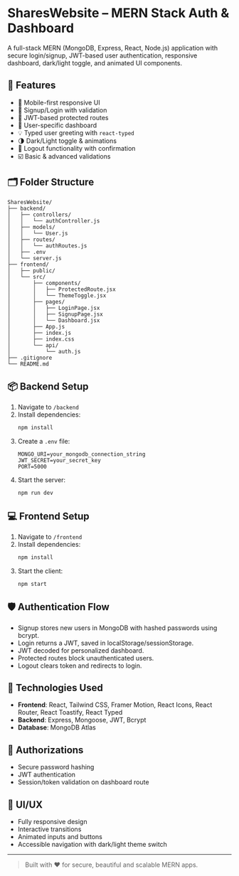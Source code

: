 
# SharesWebsite – MERN Stack Auth & Dashboard

A full-stack MERN (MongoDB, Express, React, Node.js) application with secure login/signup, JWT-based user authentication, responsive dashboard, dark/light toggle, and animated UI components.

## 🚀 Features

- 📱 Mobile-first responsive UI  
- 🔐 Signup/Login with validation  
- 🔁 JWT-based protected routes  
- 👤 User-specific dashboard  
- 💡 Typed user greeting with `react-typed`  
- 🌗 Dark/Light toggle & animations  
- 🔐 Logout functionality with confirmation  
- ☑️ Basic & advanced validations  

## 🗂️ Folder Structure

```
SharesWebsite/
├── backend/
│   ├── controllers/
│   │   └── authController.js
│   ├── models/
│   │   └── User.js
│   ├── routes/
│   │   └── authRoutes.js
│   ├── .env
│   └── server.js
├── frontend/
│   ├── public/
│   └── src/
│       ├── components/
│       │   ├── ProtectedRoute.jsx
│       │   └── ThemeToggle.jsx
│       ├── pages/
│       │   ├── LoginPage.jsx
│       │   ├── SignupPage.jsx
│       │   └── Dashboard.jsx
│       ├── App.js
│       ├── index.js
│       ├── index.css
│       └── api/
│           └── auth.js
├── .gitignore
└── README.md
```

## 📦 Backend Setup

1. Navigate to `/backend`
2. Install dependencies:
   ```bash
   npm install
   ```
3. Create a `.env` file:
   ```
   MONGO_URI=your_mongodb_connection_string
   JWT_SECRET=your_secret_key
   PORT=5000
   ```
4. Start the server:
   ```bash
   npm run dev
   ```

## 💻 Frontend Setup

1. Navigate to `/frontend`
2. Install dependencies:
   ```bash
   npm install
   ```
3. Start the client:
   ```bash
   npm start
   ```

## 🛡️ Authentication Flow

- Signup stores new users in MongoDB with hashed passwords using bcrypt.
- Login returns a JWT, saved in localStorage/sessionStorage.
- JWT decoded for personalized dashboard.
- Protected routes block unauthenticated users.
- Logout clears token and redirects to login.

## 📝 Technologies Used

- **Frontend**: React, Tailwind CSS, Framer Motion, React Icons, React Router, React Toastify, React Typed
- **Backend**: Express, Mongoose, JWT, Bcrypt
- **Database**: MongoDB Atlas

## 🔐 Authorizations

- Secure password hashing
- JWT authentication
- Session/token validation on dashboard route

## 🎨 UI/UX

- Fully responsive design
- Interactive transitions
- Animated inputs and buttons
- Accessible navigation with dark/light theme switch

---

> Built with ❤️ for secure, beautiful and scalable MERN apps.
